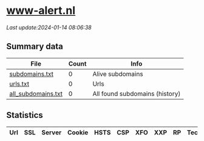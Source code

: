 # www-alert.nl
*Last update:2024-01-14 08:06:38*
## Summary data
| File       | Count | Info |
|------------|-------|------|
|[subdomains.txt](/data/www-alert/subdomains.txt)|0|Alive subdomains|
|[urls.txt](/data/www-alert/urls.txt)|0|Urls|
|[all_subdomains.txt](/data/www-alert/all_subdomains.txt)|0|All found subdomains (history)|
## Statistics
| Url | SSL | Server | Cookie | HSTS | CSP | XFO | XXP | RP | Tech |
|------------|-------|------|------|------|------|------|------|------|------|